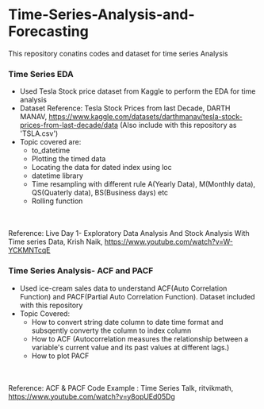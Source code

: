 # Time-Series-Analysis-and-Forecasting
This repository conatins codes and dataset for time series Analysis

### Time Series EDA
- Used Tesla Stock price dataset from Kaggle to perform the EDA for time analysis
- Dataset Reference: Tesla Stock Prices from last Decade, DARTH MANAV, https://www.kaggle.com/datasets/darthmanav/tesla-stock-prices-from-last-decade/data (Also include with this repository as 'TSLA.csv')
- Topic covered are:
  - to_datetime
  - Plotting the timed data
  - Locating the data for dated index using loc
  - datetime library
  - Time resampling with different rule A(Yearly Data), M(Monthly data), QS(Quaterly data), BS(Business days) etc
  - Rolling function</br></br></br>


  
Reference: Live Day 1- Exploratory Data Analysis And Stock Analysis With Time series Data, Krish Naik, https://www.youtube.com/watch?v=W-YCKMNTcqE

### Time Series Analysis- ACF and PACF
- Used ice-cream sales data to understand ACF(Auto Correlation Function) and PACF(Partial Auto Correlation Function). Dataset included with this repository
- Topic Covered:
  - How to convert string date column to date time format and subsqently converty the column to index column
  - How to ACF (Autocorrelation measures the relationship between a variable's current value and its past values at different lags.)
  - How to plot PACF</br></br></br>


Reference: ACF & PACF Code Example : Time Series Talk, ritvikmath, https://www.youtube.com/watch?v=y8opUEd05Dg



